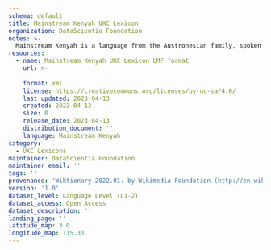 ```yaml
---
schema: default
title: Mainstream Kenyah UKC Lexicon
organization: DataScientia Foundation
notes: >-
  Mainstream Kenyah is a language from the Austronesian family, spoken in Oceania. The UKC Lexicon of Mainstream Kenyah is represented as a lexico-semantic network. It consists of words, word senses, synsets, as well as sense-level and synset-level relationships.
resources:
  - name: Mainstream Kenyah UKC Lexicon LMF format
    url: >-
      
    format: xml
    license: https://creativecommons.org/licenses/by-nc-sa/4.0/
    last_updated: 2023-04-13
    created: 2023-04-13
    size: 0
    release_date: 2023-04-13
    distribution_document: ''
    language: Mainstream Kenyah
category:
  - UKC Lexicons
maintainer: DataScientia Foundation
maintainer_email: ''
tags: ''
provenance: 'Wiktionary 2022.01. by Wikimedia Foundation (http://en.wiktionary.org); CogNet 2.1 by Khuyagbaatar Batsuren, National University of Mongolia (http://cognet.ukc.disi.unitn.it); Princeton WordNet 2.1 by Princeton University (https://wordnet.princeton.edu)'
version: '1.0'
dataset_level: Language Level (L1-2)
dataset_access: Open Access
dataset_description: ''
landing_page: ''
latitude_map: 3.0
longitude_map: 115.33
---
```

